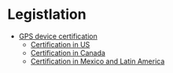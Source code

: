 # Legistlation

- [GPS device certification](./legistlation/gps-device-certification.md)
  - [Certification in US](./legistlation/gps-device-certification/certification-in-us.md)
  - [Certification in Canada](./legistlation/gps-device-certification/certification-in-canada.md)
  - [Certification in Mexico and Latin America](./legistlation/gps-device-certification/certification-in-mexico-and-latin-america.md)